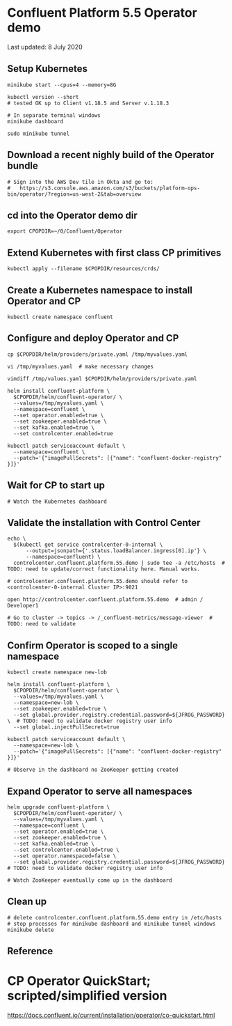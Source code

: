 # Confluent Platform 5.5 Operator demo

Last updated: 8 July 2020


## Setup Kubernetes

```
minikube start --cpus=4 --memory=8G

kubectl version --short
# tested OK up to Client v1.18.5 and Server v.1.18.3

# In separate terminal windows
minikube dashboard

sudo minikube tunnel
```

## Download a recent nighly build of the Operator bundle

```
# Sign into the AWS Dev tile in Okta and go to:
#   https://s3.console.aws.amazon.com/s3/buckets/platform-ops-bin/operator/?region=us-west-2&tab=overview
```

## cd into the Operator demo dir
```
export CPOPDIR=~/0/Confluent/Operator
```

## Extend Kubernetes with first class CP primitives

```
kubectl apply --filename $CPOPDIR/resources/crds/
```

## Create a Kubernetes namespace to install Operator and CP

```
kubectl create namespace confluent
```

## Configure and deploy Operator and CP

```
cp $CPOPDIR/helm/providers/private.yaml /tmp/myvalues.yaml

vi /tmp/myvalues.yaml  # make necessary changes

vimdiff /tmp/values.yaml $CPOPDIR/helm/providers/private.yaml

helm install confluent-platform \
  $CPOPDIR/helm/confluent-operator/ \
  --values=/tmp/myvalues.yaml \
  --namespace=confluent \
  --set operator.enabled=true \
  --set zookeeper.enabled=true \
  --set kafka.enabled=true \
  --set controlcenter.enabled=true

kubectl patch serviceaccount default \
  --namespace=confluent \
  --patch='{"imagePullSecrets": [{"name": "confluent-docker-registry" }]}'
```

## Wait for CP to start up

```
# Watch the Kubernetes dashboard
```

## Validate the installation with Control Center

```
echo \
  $(kubectl get service controlcenter-0-internal \
      --output=jsonpath={'.status.loadBalancer.ingress[0].ip'} \
      --namespace=confluent) \
  controlcenter.confluent.platform.55.demo | sudo tee -a /etc/hosts  # TODO: need to update/correct functionality here. Manual works.

# controlcenter.confluent.platform.55.demo should refer to <controlcenter-0-internal Cluster IP>:9021

open http://controlcenter.confluent.platform.55.demo  # admin / Developer1

# Go to cluster -> topics -> /_confluent-metrics/message-viewer  # TODO: need to validate
```


## Confirm Operator is scoped to a single namespace

```
kubectl create namespace new-lob

helm install confluent-platform \
  $CPOPDIR/helm/confluent-operator \
  --values=/tmp/myvalues.yaml \
  --namespace=new-lob \
  --set zookeeper.enabled=true \
  --set global.provider.registry.credential.password=${JFROG_PASSWORD} \  # TODO: need to validate docker registry user info
  --set global.injectPullSecret=true

kubectl patch serviceaccount default \
  --namespace=new-lob \
  --patch='{"imagePullSecrets": [{"name": "confluent-docker-registry" }]}'

# Observe in the dashboard no ZooKeeper getting created
```

## Expand Operator to serve all namespaces

```
helm upgrade confluent-platform \
  $CPOPDIR/helm/confluent-operator/ \
  --values=/tmp/myvalues.yaml \
  --namespace=confluent \
  --set operator.enabled=true \
  --set zookeeper.enabled=true \
  --set kafka.enabled=true \
  --set controlcenter.enabled=true \
  --set operator.namespaced=false \
  --set global.provider.registry.credential.password=${JFROG_PASSWORD}  # TODO: need to validate docker registry user info

# Watch ZooKeeper eventually come up in the dashboard
```

## Clean up

```
# delete controlcenter.confluent.platform.55.demo entry in /etc/hosts
# stop processes for minikube dashboard and minikube tunnel windows
minikube delete
```


## Reference
# CP Operator QuickStart; scripted/simplified version
https://docs.confluent.io/current/installation/operator/co-quickstart.html
